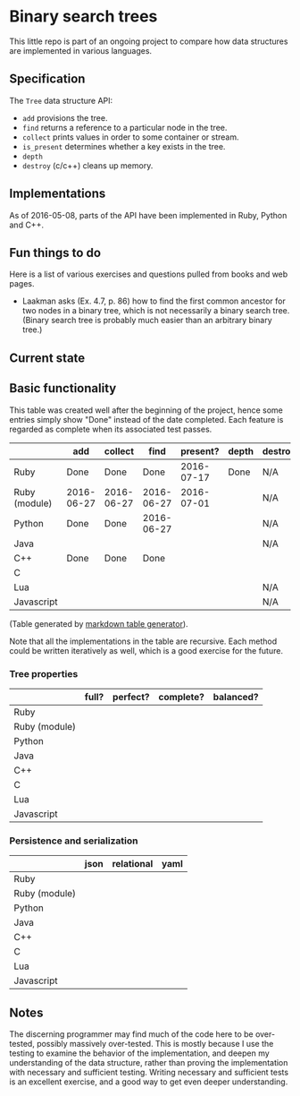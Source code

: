 # Binary search trees

This little repo is part of an ongoing project to compare
how data structures are implemented in various languages.


## Specification

The `Tree` data structure API:

* `add` provisions the tree.
* `find` returns a reference to a particular node in the tree.
* `collect` prints values in order to some container or stream.
* `is_present` determines whether a key exists in the tree.
* `depth`
* `destroy` (c/c++) cleans up memory.


## Implementations

As of 2016-05-08, parts of the API have been implemented in Ruby, Python and C++.


## Fun things to do

Here is a list of various exercises and questions pulled from books and
web pages.

* Laakman asks (Ex. 4.7, p. 86) how to find the first common ancestor for
two nodes in a binary tree, which is not necessarily a binary search
tree. (Binary search tree is probably much easier than an arbitrary
binary tree.)


## Current state

## Basic functionality

This table was created well after the beginning of the project, hence some
entries simply show "Done" instead of the date completed. Each feature is
regarded as complete when its associated test passes.

|               | add        | collect    | find       | present?   | depth | destroy | maximum    | minimum    |
|---            |---         |---         |---         |---         |---    |---      |---         |---         |
| Ruby          | Done       | Done       | Done       | 2016-07-17 | Done  |  N/A    | 2016-07-05 | 2016-07-05 |
| Ruby (module) | 2016-06-27 | 2016-06-27 | 2016-06-27 | 2016-07-01 |       |  N/A    | 2016-06-28 | 2016-06-28 |
| Python        | Done       | Done       | 2016-06-27 |            |       |  N/A    | 2016-07-17 | 2016-07-17 |
| Java          |            |            |            |            |       |  N/A    |            |            |
| C++           | Done       | Done       | Done       |            |       |         |            |            |
| C             |            |            |            |            |       |         |            |            |
| Lua           |            |            |            |            |       |  N/A    |            |            |
| Javascript    |            |            |            |            |       |  N/A    |            |            |


(Table generated by [markdown table generator](http://www.tablesgenerator.com/markdown_tables)).

Note that all the implementations in the table are recursive. Each method could
be written iteratively as well, which is a good exercise for the future.

### Tree properties

|               | full? | perfect? | complete? | balanced? |
|---------------|-------|----------|-----------|-----------|
| Ruby          |       |          |           |           |
| Ruby (module) |       |          |           |           |
| Python        |       |          |           |           |
| Java          |       |          |           |           |
| C++           |       |          |           |           |
| C             |       |          |           |           |
| Lua           |       |          |           |           |
| Javascript    |       |          |           |           |


### Persistence and serialization

|               | json       | relational | yaml       |
|---            |---         |---         |---         |
| Ruby          |            |            |            |
| Ruby (module) |            |            |            |
| Python        |            |            |            |
| Java          |            |            |            |
| C++           |            |            |            |
| C             |            |            |            |
| Lua           |            |            |            |
| Javascript    |            |            |            |

## Notes

The discerning programmer may find much of the code here to be
over-tested, possibly massively over-tested. This is mostly because I
use the testing to examine the behavior of the implementation, and
deepen my understanding of the data structure, rather than proving
the implementation with necessary and sufficient testing. Writing
necessary and sufficient tests is an excellent exercise, and a good way
to get even deeper understanding.
